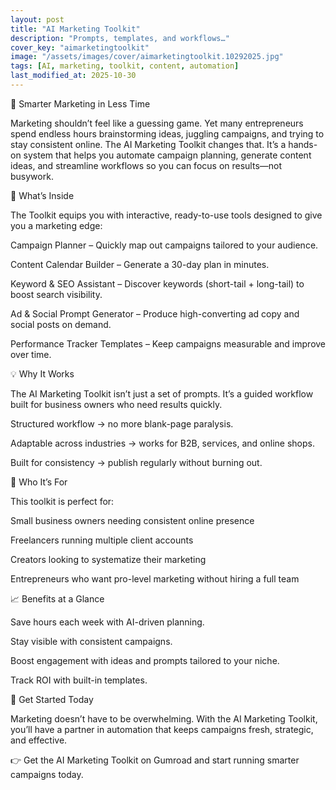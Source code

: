 ```yaml
---
layout: post
title: "AI Marketing Toolkit"
description: "Prompts, templates, and workflows…"
cover_key: "aimarketingtoolkit"
image: "/assets/images/cover/aimarketingtoolkit.10292025.jpg"
tags: [AI, marketing, toolkit, content, automation]
last_modified_at: 2025-10-30
---
```


📢 Smarter Marketing in Less Time

Marketing shouldn’t feel like a guessing game. Yet many entrepreneurs spend endless hours brainstorming ideas, juggling campaigns, and trying to stay consistent online. The AI Marketing Toolkit changes that. It’s a hands-on system that helps you automate campaign planning, generate content ideas, and streamline workflows so you can focus on results—not busywork.

🎯 What’s Inside

The Toolkit equips you with interactive, ready-to-use tools designed to give you a marketing edge:

Campaign Planner – Quickly map out campaigns tailored to your audience.

Content Calendar Builder – Generate a 30-day plan in minutes.

Keyword & SEO Assistant – Discover keywords (short-tail + long-tail) to boost search visibility.

Ad & Social Prompt Generator – Produce high-converting ad copy and social posts on demand.

Performance Tracker Templates – Keep campaigns measurable and improve over time.

💡 Why It Works

The AI Marketing Toolkit isn’t just a set of prompts. It’s a guided workflow built for business owners who need results quickly.

Structured workflow → no more blank-page paralysis.

Adaptable across industries → works for B2B, services, and online shops.

Built for consistency → publish regularly without burning out.

🚀 Who It’s For

This toolkit is perfect for:

Small business owners needing consistent online presence

Freelancers running multiple client accounts

Creators looking to systematize their marketing

Entrepreneurs who want pro-level marketing without hiring a full team

📈 Benefits at a Glance

Save hours each week with AI-driven planning.

Stay visible with consistent campaigns.

Boost engagement with ideas and prompts tailored to your niche.

Track ROI with built-in templates.

🔗 Get Started Today

Marketing doesn’t have to be overwhelming. With the AI Marketing Toolkit, you’ll have a partner in automation that keeps campaigns fresh, strategic, and effective.

👉 Get the AI Marketing Toolkit on Gumroad
 and start running smarter campaigns today.

